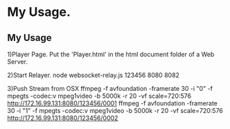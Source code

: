# My Usage.
## My Usage
1)Player Page.
Put the 'Player.html' in the html document folder of a Web Server.

2)Start Relayer.
node websocket-relay.js 123456 8080 8082

3)Push Stream from OSX
ffmpeg -f avfoundation -framerate 30 -i "0" -f mpegts -codec:v mpeg1video -b 5000k -r 20 -vf scale=720:576 http://172.16.99.131:8080/123456/0001
ffmpeg -f avfoundation -framerate 30 -i "1" -f mpegts -codec:v mpeg1video -b 5000k -r 20 -vf scale=720:576 http://172.16.99.131:8080/123456/0002
